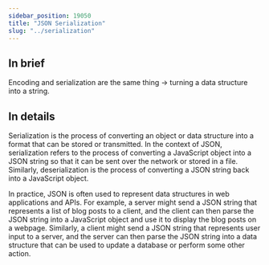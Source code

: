 ```yaml
---
sidebar_position: 19050 
title: "JSON Serialization"
slug: "../serialization"
---
```


## In brief
Encoding and serialization are the same thing → turning a data structure into a string. 

## In details
Serialization is the process of converting an object or data structure into a format that can be stored or transmitted. In the context of JSON, serialization refers to the process of converting a JavaScript object into a JSON string so that it can be sent over the network or stored in a file. Similarly, deserialization is the process of converting a JSON string back into a JavaScript object.

In practice, JSON is often used to represent data structures in web applications and APIs. For example, a server might send a JSON string that represents a list of blog posts to a client, and the client can then parse the JSON string into a JavaScript object and use it to display the blog posts on a webpage. Similarly, a client might send a JSON string that represents user input to a server, and the server can then parse the JSON string into a data structure that can be used to update a database or perform some other action.